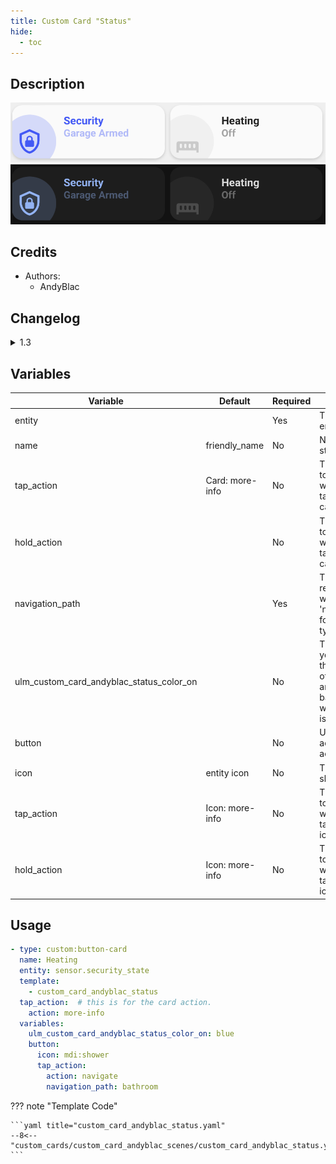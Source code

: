 ```yaml
---
title: Custom Card "Status"
hide:
  - toc
---
```

<!-- markdownlint-disable MD046 -->

## Description

![example-image-light](../../assets/img/custom_card_andyblac_status/custom_card_andyblac_status_light.png)
![example-image-dark](../../assets/img/custom_card_andyblac_status/custom_card_andyblac_status_dark.png)

## Credits

- Authors:
    - AndyBlac

## Changelog

<details>
<summary>1.3</summary>
Initial release
</details>

## Variables

| Variable | Default | Required         | Notes             |
|----------|---------|------------------|-------------------|
| entity   |         | Yes              | The status entity |
| name		 | friendly_name | No         | Name of the state sensor |
| tap_action | Card: more-info | No	    | The action to perform when tapping in card area |
| hold_action |      | No	              | The action to perform when tapping in card area|
| navigation_path    |                  | Yes | This is required when using 'navigate' for action type |
| ulm_custom_card_andyblac_status_color_on |  | No | This lets you change the colour of the icon and background, when state is 'on' |
| button   |         | No               | Use this to add icon actions |
| icon		 | entity icon   | No	        | The icon to show |
| tap_action | Icon: more-info  | No     |  The action to perform when tapping on icon |
| hold_action | Icon: more-info  | No   |  The action to perform when tapping on icon |

## Usage

```yaml
- type: custom:button-card
  name: Heating
  entity: sensor.security_state
  template:
    - custom_card_andyblac_status
  tap_action:  # this is for the card action.
    action: more-info
  variables:
    ulm_custom_card_andyblac_status_color_on: blue
    button:
      icon: mdi:shower
      tap_action:
        action: navigate
        navigation_path: bathroom
```

??? note "Template Code"

    ```yaml title="custom_card_andyblac_status.yaml"
    --8<-- "custom_cards/custom_card_andyblac_scenes/custom_card_andyblac_status.yaml"
    ```
